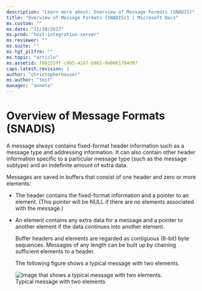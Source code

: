 ```yaml
---
description: "Learn more about: Overview of Message Formats (SNADIS)"
title: "Overview of Message Formats (SNADIS)1 | Microsoft Docs"
ms.custom: ""
ms.date: "11/30/2017"
ms.prod: "host-integration-server"
ms.reviewer: ""
ms.suite: ""
ms.tgt_pltfrm: ""
ms.topic: "article"
ms.assetid: f88155ff-c8b5-4287-b962-9e0061794d97
caps.latest.revision: 3
author: "christopherhouser"
ms.author: "test"
manager: "anneta"
---
```

# Overview of Message Formats (SNADIS)
A message always contains fixed-format header information such as a message type and addressing information. It can also contain other header information specific to a particular message type (such as the message subtype) and an indefinite amount of extra data.  
  
 Messages are saved in buffers that consist of one header and zero or more elements:  
  
- The header contains the fixed-format information and a pointer to an element. (This pointer will be NULL if there are no elements associated with the message.)  
  
- An element contains any extra data for a message and a pointer to another element if the data continues into another element.  
  
  Buffer headers and elements are regarded as contiguous (8-bit) byte sequences. Messages of any length can be built up by chaining sufficient elements to a header.  
  
  The following figure shows a typical message with two elements.  
  
  ![Image that shows a typical message with two elements.](../core/media/his-dev1d.gif "his_dev1d")  
  Typical message with two elements
